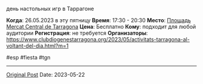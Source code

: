 день настольных игр в Таррагоне

**Когда**: 26.05.2023 в эту пятницу 
**Время**: 17:30 - 20:30
**Место**: [Площадь Mercat Central de Tarragona](https://www.google.com/maps/place/Pl.+de+Corsini,+11,+43001+Tarragona/@41.1154701,1.2491975,19.56z/data=!4m6!3m5!1s0x12a3fd2a8f2cf491:0xc8ba6c4e172c0eea!8m2!3d41.1154384!4d1.2498804!16s%2Fg%2F11csl70708?shorturl=1)
**Цена**: Бесплатно
**Кому**: подходит для любой аудитории
**Регистрация**: не требуется
**Организаторы**: https://www.clubdiogenestarragona.org/2023/05/activitats-tarragona-al-voltant-del-dia.html?m=1

#esp #fiesta #tgn

---
[Original Post](https://t.me/lev2tarragona/1254)
Date: 2023-05-22
